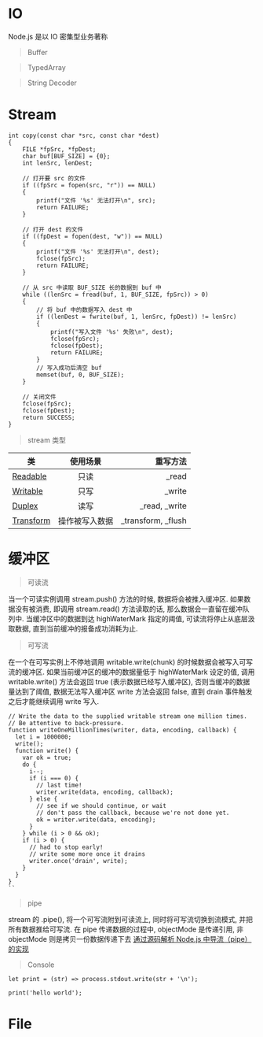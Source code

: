 # IO

Node.js 是以 IO 密集型业务著称

> Buffer

> TypedArray

> String Decoder

# Stream

```
int copy(const char *src, const char *dest)
{
    FILE *fpSrc, *fpDest;
    char buf[BUF_SIZE] = {0};
    int lenSrc, lenDest;

    // 打开要 src 的文件
    if ((fpSrc = fopen(src, "r")) == NULL)
    {
        printf("文件 '%s' 无法打开\n", src);
        return FAILURE;
    }

    // 打开 dest 的文件
    if ((fpDest = fopen(dest, "w")) == NULL)
    {
        printf("文件 '%s' 无法打开\n", dest);
        fclose(fpSrc);
        return FAILURE;
    }

    // 从 src 中读取 BUF_SIZE 长的数据到 buf 中
    while ((lenSrc = fread(buf, 1, BUF_SIZE, fpSrc)) > 0)
    {
        // 将 buf 中的数据写入 dest 中
        if ((lenDest = fwrite(buf, 1, lenSrc, fpDest)) != lenSrc)
        {
            printf("写入文件 '%s' 失败\n", dest);
            fclose(fpSrc);
            fclose(fpDest);
            return FAILURE;
        }
        // 写入成功后清空 buf
        memset(buf, 0, BUF_SIZE);
    }

    // 关闭文件
    fclose(fpSrc);
    fclose(fpDest);
    return SUCCESS;
}
```

> stream 类型

| 类            |    使用场景    |             重写方法 |
| ------------- | :------------: | -------------------: |
| [Readable]()  |      只读      |               \_read |
| [Writable]()  |      只写      |              \_write |
| [Duplex]()    |      读写      |      \_read, \_write |
| [Transform]() | 操作被写入数据 | \_transform, \_flush |

# 缓冲区

> 可读流

当一个可读实例调用 stream.push() 方法的时候, 数据将会被推入缓冲区. 如果数据没有被消费, 即调用 stream.read() 方法读取的话, 那么数据会一直留在缓冲队列中. 当缓冲区中的数据到达 highWaterMark 指定的阈值, 可读流将停止从底层汲取数据, 直到当前缓冲的报备成功消耗为止.

> 可写流

在一个在可写实例上不停地调用 writable.write(chunk) 的时候数据会被写入可写流的缓冲区. 如果当前缓冲区的缓冲的数据量低于 highWaterMark 设定的值, 调用 writable.write() 方法会返回 true (表示数据已经写入缓冲区), 否则当缓冲的数据量达到了阈值, 数据无法写入缓冲区 write 方法会返回 false, 直到 drain 事件触发之后才能继续调用 write 写入.

```
// Write the data to the supplied writable stream one million times.
// Be attentive to back-pressure.
function writeOneMillionTimes(writer, data, encoding, callback) {
  let i = 1000000;
  write();
  function write() {
    var ok = true;
    do {
      i--;
      if (i === 0) {
        // last time!
        writer.write(data, encoding, callback);
      } else {
        // see if we should continue, or wait
        // don't pass the callback, because we're not done yet.
        ok = writer.write(data, encoding);
      }
    } while (i > 0 && ok);
    if (i > 0) {
      // had to stop early!
      // write some more once it drains
      writer.once('drain', write);
    }
  }
}
``
```

> pipe

stream 的 .pipe(), 将一个可写流附到可读流上, 同时将可写流切换到流模式, 并把所有数据推给可写流. 在 pipe 传递数据的过程中, objectMode 是传递引用, 非 objectMode 则是拷贝一份数据传递下去
[通过源码解析 Node.js 中导流（pipe）的实现](https://cnodejs.org/topic/56ba030271204e03637a3870)

> Console

```
let print = (str) => process.stdout.write(str + '\n');

print('hello world');
```

# File
